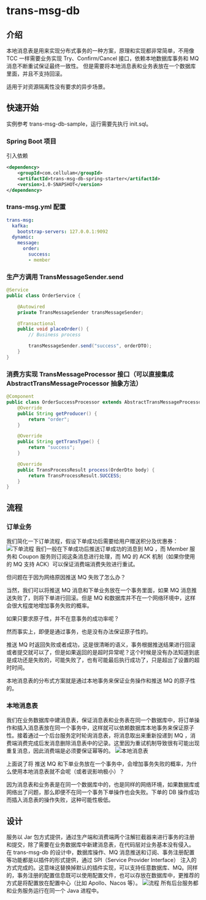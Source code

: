 # trans-msg-db
## 介绍
本地消息表是用来实现分布式事务的一种方案，原理和实现都非常简单，不用像 TCC 一样需要业务实现 Try、Confirm/Cancel 接口，依赖本地数据库事务和 MQ 消息不断重试保证最终一致性。
但是需要将本地消息表和业务表放在一个数据库里面，并且不支持回滚。

适用于对资源隔离性没有要求的异步场景。

## 快速开始
实例参考 trans-msg-db-sample，运行需要先执行 init.sql。
### Spring Boot 项目
引入依赖
```xml
<dependency>
    <groupId>com.cellulam</groupId>
    <artifactId>trans-msg-db-spring-starter</artifactId>
    <version>1.0-SNAPSHOT</version>
</dependency>
```
### trans-msg.yml 配置
```yaml
trans-msg:
  kafka:
    bootstrap-servers: 127.0.0.1:9092
  dynamic:
    message:
      order:
        success:
        - member
```
### 生产方调用 TransMessageSender.send
```java
@Service
public class OrderService {

    @Autowired
    private TransMessageSender transMessageSender;

    @Transactional
    public void placeOrder() {
        // Business process

        transMessageSender.send("success", orderDTO);
    }
}
```

### 消费方实现 TransMessageProcessor 接口（可以直接集成 AbstractTransMessageProcessor 抽象方法）
```java
@Component
public class OrderSuccessProcessor extends AbstractTransMessageProcessor<OrderDto> {
    @Override
    public String getProducer() {
        return "order";
    }

    @Override
    public String getTransType() {
        return "success";
    }

    @Override
    public TransProcessResult process(OrderDto body) {
        return TransProcessResult.SUCCESS;
    }
}
```

## 流程
### 订单业务
我们简化一下订单流程，假设下单成功后需要给用户赠送积分及优惠券：
![下单流程](https://github.com/lilineric/trans-msg-db/blob/main/img/grant-points.png)
我们一般在下单成功后推送订单成功的消息到 MQ ，而 Member 服务和 Coupon 服务则订阅这条消息进行处理，而 MQ 的 ACK 机制（如果你使用的 MQ 支持 ACK）可以保证消费端消费失败进行重试。

但问题在于因为网络原因推送 MQ 失败了怎么办？

当然，我们可以将推送 MQ 消息和下单业务放在一个事务里面，如果 MQ 消息推送失败了，则将下单进行回滚。但是 MQ 和数据库并不在一个网络环境中，这样会很大程度地增加事务失败的概率。

如果只要求原子性，并不在意事务的成功率呢？

然而事实上，即便是通过事务，也是没有办法保证原子性的。

推送 MQ 时返回失败或者成功，这是很清晰的语义，事务根据推送结果进行回滚或者提交就可以了，但是如果返回的是超时异常呢？这个时候是没有办法知道到底是成功还是失败的，可能失败了，也有可能最后执行成功了，只是超出了设置的超时时间。

本地消息表的分布式方案就是通过本地事务来保证业务操作和推送 MQ 的原子性的。

### 本地消息表
我们在业务数据库中建消息表，保证消息表和业务表在同一个数据库中，将订单操作和插入消息表放在同一个事务中，这样就可以依赖数据库本地事务来保证原子性。接着通过一个后台服务定时轮询消息表，将消息取出来重新投递到 MQ ，消费端消费完成后发消息删除消息表中的记录。这里因为重试机制导致很有可能出现重复消息，因此消费端是必须要保证幂等的。
![本地消息表](https://github.com/lilineric/trans-msg-db/blob/main/img/grant-points-trans.png)

上面说了将 推送 MQ 和下单业务放在一个事务中，会增加事务失败的概率，为什么使用本地消息表就不会呢（或者说影响极小）？

因为消息表和业务表是在同一个数据库中的，也是同样的网络环境，如果数据库或网络出了问题，那么即便不在同一个事务下单操作也会失败。下单的 DB 操作成功而插入消息表的操作失败，这种可能性极低。

## 设计
服务以 Jar 包方式提供，通过生产端和消费端两个注解拦截器来进行事务的注册和提交，除了需要在业务数据库中新建消息表，在代码层对业务基本没有侵入。
在 trans-msg-db 的设计中，数据库操作、MQ 消息推送和订阅、事务注册配置等功能都是以插件的形式提供，通过 SPI（Service Provider Interface） 注入的方式完成的。这意味这替换掉默认的插件实现，可以支持任意数据库、MQ。同样的，事务注册的配置信息既可以使用配置文件，也可以存放在数据库中，更推荐的方式是将配置放在配置中心（比如 Apollo、Nacos 等）。
![流程](https://github.com/lilineric/trans-msg-db/blob/main/img/trans-msg-db.png)
所有后台服务都和业务服务运行在同一个 Java 进程中。
